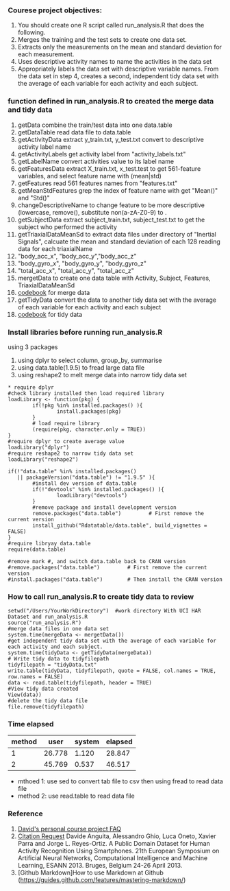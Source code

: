 ### Courese project objectives:
1. You should create one R script called run_analysis.R that does the following. 
1. Merges the training and the test sets to create one data set.
1. Extracts only the measurements on the mean and standard deviation for each measurement. 
1. Uses descriptive activity names to name the activities in the data set
1. Appropriately labels the data set with descriptive variable names. From the data set in step 4, creates a second, independent tidy data set with the average of each variable for each activity and each subject.

### function defined in run_analysis.R to created the merge data and tidy data 
1. getData combine the train/test data into one data.table
  1. getDataTable read data file to data.table
1. getActivityData extract y_train.txt, y_test.txt convert to descriptive activity label name
  1. getActivityLabels get activity label from "activity_labels.txt" 
  1. getLabelName convert activities value to its label name
1. getFeaturesData extract X_train.txt, x_test.test to get 561-feature variables, and select feature name with (mean|std) 
  1. getFeatures read 561 features names from "features.txt"
  1. getMeanStdFeatures grep the index of feature name with get "Mean()" and "Std()"
  1. changeDescriptiveName to change feature to be more descriptive (lowercase, remove(), substitute non(a-zA-Z0-9) to .
1. getSubjectData extract subject_train.txt, subject_test.txt to get the subject who performed the activity
1. getTriaxialDataMeanSd to extract data files under directory of "Inertial Signals", calcuate the mean and standard deviation of each 128 reading data for each triaxialName 
  1. "body_acc_x", "body_acc_y","body_acc_z"
  1. "body_gyro_x", "body_gyro_y", "body_gyro_z"
  1. "total_acc_x", "total_acc_y", "total_acc_z"
1. mergetData to create one data table with Activity, Subject, Features, TriaxialDataMeanSd
  1. [codebook](mergedDataCodeBook.md) for merge data
1. getTidyData convert the data to another tidy data set with the average of each variable for each activity and each subject
  1. [codebook](tidyDataCodeBook.md) for tidy data

### Install libraries before running run_analysis.R
using 3 packages 
1. using dplyr to select column, group_by, summarise
1. using data.table(1.9.5) to fread large data file 
1. using reshape2 to melt merge data into narrow tidy data set 
```
* require dplyr
#check library installed then load required library 
loadLibrary <- function(pkg) {
        if(!pkg %in% installed.packages() ){
                install.packages(pkg)
        }
        # load require library
        (require(pkg, character.only = TRUE))
}
#require dplyr to create average value
loadLibrary("dplyr")
#require reshape2 to narrow tidy data set
loadLibrary("reshape2")

if(!"data.table" %in% installed.packages() 
   || packageVersion("data.table") != "1.9.5" ){
        #install dev version of data.table
        if(!"devtools" %in% installed.packages() ){
                loadLibrary("devtools")
        }
        #remove package and install development version
        remove.packages("data.table")         # First remove the current version
        install_github("Rdatatable/data.table", build_vignettes = FALSE)
}
#require libryay data.table
require(data.table)

#remove mark #, and switch data.table back to CRAN version
#remove.packages("data.table")         # First remove the current version
#install.packages("data.table")        # Then install the CRAN version
```

### How to call run_analysis.R to create tidy data to review  
```
setwd("/Users/YourWorkDirectory")  #work directory With UCI HAR Dataset and run_analysis.R
source("run_analysis.R")
#merge data files in one data set
system.time(mergeData <- mergetData())
#get independent tidy data set with the average of each variable for each activity and each subject.
system.time(tidyData <- getTidyData(mergeData))
# Write tidy data to tidyfilepath
tidyfilepath = "tidyData.txt"
write.table(tidyData, tidyfilepath, quote = FALSE, col.names = TRUE, row.names = FALSE)
data <- read.table(tidyfilepath, header = TRUE)
#View tidy data created 
View(data))
#delete the tidy data file
file.remove(tidyfilepath)
```

### Time elapsed
method |  user  | system | elapsed  
------ | ------ | ------ | -------
   1   | 26.778 |  1.120 | 28.847 
   2   | 45.769 |  0.537 | 46.517 
* mthoed 1: use sed to convert tab file to csv then using fread to read data file
* method 2: use read.table to read data file


### Reference
1. [David's personal course project FAQ](https://class.coursera.org/getdata-030/forum/thread?thread_id=37)
2. [Citation Request](http://archive.ics.uci.edu/ml/datasets/Human+Activity+Recognition+Using+Smartphones)
Davide Anguita, Alessandro Ghio, Luca Oneto, Xavier Parra and Jorge L. Reyes-Ortiz. A Public Domain Dataset for Human Activity Recognition Using Smartphones. 21th European Symposium on Artificial Neural Networks, Computational Intelligence and Machine Learning, ESANN 2013. Bruges, Belgium 24-26 April 2013.
3. [Github Markdown]How to use Markdown at Github (https://guides.github.com/features/mastering-markdown/)

 

